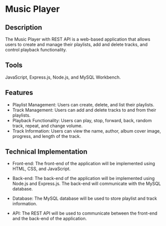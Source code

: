 # Music Player

## Description

The Music Player with REST API is a web-based application that allows users to create and manage their playlists, add and delete tracks, and control playback functionality.

## Tools

JavaScript, Express.js, Node.js, and MySQL Workbench.

## Features

- Playlist Management: Users can create, delete, and list their playlists.
- Track Management: Users can add and delete tracks to and from their playlists.
- Playback Functionality: Users can play, stop, forward, back, random track, repeat, and change volume.
- Track Information: Users can view the name, author, album cover image, progress, and length of the track.

## Technical Implementation

- Front-end: The front-end of the application will be implemented using HTML, CSS, and JavaScript.

- Back-end: The back-end of the application will be implemented using Node.js and Express.js. The back-end will communicate with the MySQL database.

- Database: The MySQL database will be used to store playlist and track information.

- API: The REST API will be used to communicate between the front-end and the back-end of the application.
